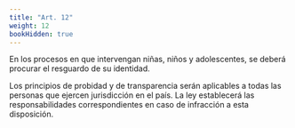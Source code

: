```yaml
---
title: "Art. 12"
weight: 12
bookHidden: true
---
```


En los procesos en que intervengan niñas, niños y adolescentes, se deberá procurar el resguardo de su identidad.

Los principios de probidad y de transparencia serán aplicables a todas las personas que ejercen jurisdicción en el país. La ley establecerá las responsabilidades correspondientes en caso de infracción a esta disposición.